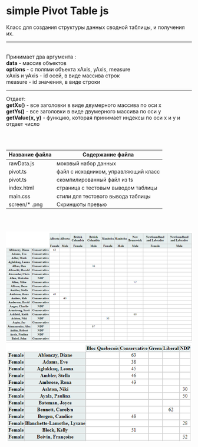 # simple Pivot Table js

Класс для создания структуры данных сводной таблицы, и получения их.

---
<br>
Принимает два аргумента :
<br>
<b>data</b> - массив объектов 
<br>
<b>options</b> - с полями объекта xAxis, yAxis, measure
<br>
xAxis и yAxis - id осей, в виде массива строк
<br>
measure - id значения, в виде строки
<br>

---
Отдает:
<br>
<b>getXs()</b> - все заголовки в виде двумерного массива по оси x
<br>
<b>getYs()</b> - все заголовки в виде двумерного массива по оси y
<br>
<b>getValue(x, y)</b> - функцию, которая принимает индексы по оси x и y и отдает число

<br>

<br>

Название файла  | Содержание файла
----------------|----------------------
rawData.js      | моковый набор данных
pivot.ts        | файл с исходником, управляющий класс
pivot.ts        | скомпилированный файл из ts
index.html      | страница с тестовым выводом таблицы
main.css        | стили для тестового вывода таблицы
screen/* .png   | Скриншоты превью

<br>
<br>

![Alt text](https://raw.githubusercontent.com/lKolabrodl/simple-pivot-table/master/screen/pivot1.png)
![Alt text](https://raw.githubusercontent.com/lKolabrodl/simple-pivot-table/master/screen/pivot2.png)
